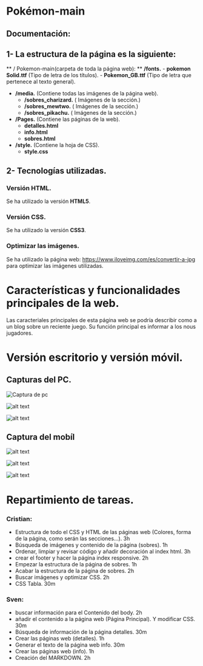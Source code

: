 # Pokémon-main
## Documentación:
## 1- La estructura de la página es la siguiente:

** / Pokemon-main(carpeta de toda la página web): **
**/fonts.**
    - **pokemon Solid.ttf** (Tipo de letra de los títulos).
    - **Pokemon_GB.ttf** (Tipo de letra que pertenece al texto general).
- **/media.**  (Contiene todas las imágenes de la página web).
    - **/sobres_charizard.** ( Imágenes de la sección.)
    - **/sobres_mewtwo.**  ( Imágenes de la sección.)
    - **/sobres_pikachu.**  ( Imágenes de la sección.)
- **/Pages.** (Contiene las páginas de la web).
    - **detalles.html**
    - **info.html**
    - **sobres.html**
- **/style.** (Contiene la hoja de CSS).
    - **style.css**

## 2- Tecnologías utilizadas.

### Versión HTML.
Se ha utilizado la versión **HTML5**.

### Versión CSS.
Se ha utilizado la versión **CSS3**.

 ### Optimizar las imágenes.
 Se ha utilizado la página web:
 https://www.iloveimg.com/es/convertir-a-jpg para optimizar las imágenes utilizadas.
 
 # Características y funcionalidades principales de la web.
 Las caracteriales principales de esta página web se podría describir como a un blog sobre un reciente juego. Su  función principal es informar a los nous jugadores.

 # Versión escritorio y versión móvil.

## Capturas del PC. 
![Captura de pc](media/readme/Captura-PC.PNG)

![alt text](media/readme/Captura-PC2.PNG)

![alt text](media/readme/Captura-PC3.PNG)

## Captura del mobíl 
![alt text](media/readme/Captura-Mobil.PNG)

![alt text](media/readme/Captura-Mobil2.PNG)

![alt text](media/readme/Captura-mobil3.png)


# Repartimiento de tareas.

### Cristian:
- Estructura de todo el CSS y HTML de las páginas web (Colores, forma de la página, como serán las secciones...). 3h  
- Búsqueda de imágenes y contenido de la página (sobres). 1h
- Ordenar, limpiar y revisar código y añadir decoración al index html. 3h
- crear el footer y hacer la página index responsive. 2h
- Empezar la estructura de la página de sobres. 1h
- Acabar la estructura de la página de sobres. 2h
- Buscar imágenes y optimizar CSS. 2h
- CSS Tabla. 30m

### Sven:
- buscar información para el Contenido del body. 2h
- añadir el contenido a la página web (Página Principal). Y modificar CSS. 30m
- Búsqueda de información de la página detalles. 30m
- Crear las páginas web (detalles). 1h
- Generar el texto de la página web info. 30m
- Crear las páginas web (info). 1h
- Creación del MARKDOWN. 2h
